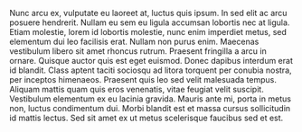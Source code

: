 Nunc arcu ex, vulputate eu laoreet at, luctus quis ipsum. In sed elit ac arcu posuere hendrerit. Nullam eu sem eu ligula accumsan lobortis nec at ligula. Etiam molestie, lorem id lobortis molestie, nunc enim imperdiet metus, sed elementum dui leo facilisis erat. Nullam non purus enim. Maecenas vestibulum libero sit amet rhoncus rutrum. Praesent fringilla a arcu in ornare. Quisque auctor quis est eget euismod. Donec dapibus interdum erat id blandit. Class aptent taciti sociosqu ad litora torquent per conubia nostra, per inceptos himenaeos. Praesent quis leo sed velit malesuada tempus. Aliquam mattis quam quis eros venenatis, vitae feugiat velit suscipit. Vestibulum elementum ex eu lacinia gravida. Mauris ante mi, porta in metus non, luctus condimentum dui. Morbi blandit est et massa cursus sollicitudin id mattis lectus. Sed sit amet ex ut metus scelerisque faucibus sed et est.